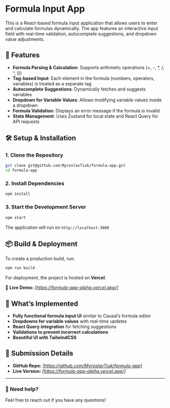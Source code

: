 # Formula Input App

This is a React-based formula input application that allows users to enter and calculate formulas dynamically. The app features an interactive input field with real-time validation, autocomplete suggestions, and dropdown value adjustments.

## 🚀 Features
- **Formula Parsing & Calculation**: Supports arithmetic operations (+, -, *, /, ^, ())
- **Tag-based Input**: Each element in the formula (numbers, operators, variables) is treated as a separate tag
- **Autocomplete Suggestions**: Dynamically fetches and suggests variables
- **Dropdown for Variable Values**: Allows modifying variable values inside a dropdown
- **Formula Validation**: Displays an error message if the formula is invalid
- **State Management**: Uses Zustand for local state and React Query for API requests

## 🛠️ Setup & Installation
### 1. Clone the Repository
```bash
git clone git@github.com:MyroslavTiuk/formula-app.git
cd formula-app
```

### 2. Install Dependencies
```bash
npm install
```

### 3. Start the Development Server
```bash
npm start
```
The application will run on `http://localhost:3000`

## 📦 Build & Deployment
To create a production build, run:
```bash
npm run build
```

For deployment, the project is hosted on **Vercel**.

🔗 **Live Demo:** _[https://formula-app-alpha.vercel.app/]_  

## 📜 What’s Implemented
- **Fully functional formula input UI** similar to Causal’s formula editor
- **Dropdowns for variable values** with real-time updates
- **React Query integration** for fetching suggestions
- **Validations to prevent incorrect calculations**
- **Beautiful UI with TailwindCSS**

## 📨 Submission Details
- **GitHub Repo:** _[https://github.com/MyroslavTiuk/formula-app]_  
- **Live Version:** _[https://formula-app-alpha.vercel.app/]_  

---

### 🤔 Need help?
Feel free to reach out if you have any questions!

